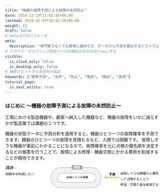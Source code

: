 ```yaml
---
title: "機器の故障予測による故障の未然防止"
date: 2018-12-29T11:02:05+06:00
lastmod: 2020-01-05T10:42:26+06:00
weight: 15
draft: false
# metaタグのパラメータ
meta:
  description: "専門家でなくても簡単に操作でき、データから予測を算出するソフトウェアPrediction Oneのチュートリアルです。機器の故障予測による故障の未然防止を例に、Prediction Oneの使い方を説明します。"
# クラウド・デスクトップ限定ページの場合は片方のみtrueにする
visible:
  is_cloud_only: false
  is_desktop_only: false
# 検索でヒットする文字列の指定
keywords: ["故障予測", "未然", "防止", "事前", "検出", "異常"]
tutorial_page:
  is_next_exists: true
---
```


### はじめに ～機器の故障予測による故障の未然防止～

工場における製造機器や、顧客へ納入した機器など、機器の故障をいかに減らすかが製造業では課題の１つです。

機器の状態データに予測分析を適用すると、機器ひとつ一つの故障確率を予測できます。機器のひとつ一つの故障を見積もるなど、人間では困難です。 故障しそうな機器が事前にわかることになるので、故障確率を元に点検の優先順を決定するなどの施策を行うことで、故障による修理・機器交換にかかる費用を削減することが期待できます。

![](img/t_slide2.png)
